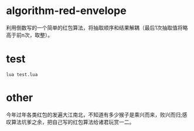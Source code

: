 # algorithm-red-envelope
利用倒数写的一个简单的红包算法，将抽取顺序和结果解耦（最后1次抽取值将略高于前n次，取整）。

# test
```
lua test.lua
```
# other
今年过年各类红包的发遍大江南北，不知道有多少猴子是乘兴而来，败兴而归;感叹算法坑爹之余，把自己写的红包算法给诸君玩赏一二。
